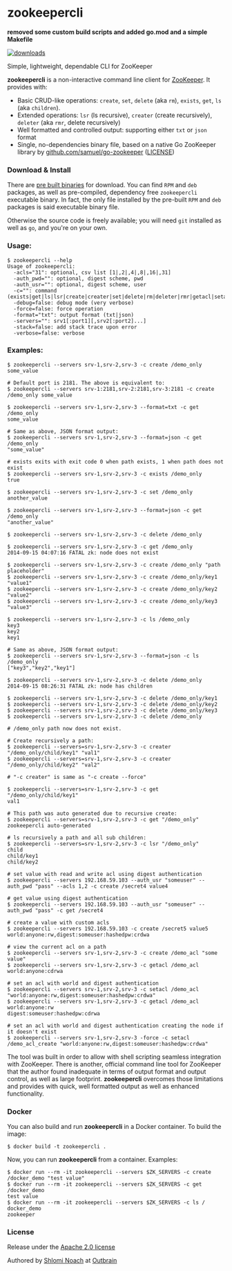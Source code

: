 # zookeepercli

**removed some custom build scripts and added go.mod and a simple Makefile**

[![downloads](https://img.shields.io/github/downloads/outbrain/zookeepercli/total.svg)](https://github.com/outbrain/zookeepercli/releases) 

Simple, lightweight, dependable CLI for ZooKeeper

**zookeepercli** is a non-interactive command line client for [ZooKeeper](http://zookeeper.apache.org/). It provides with:

 * Basic CRUD-like operations: `create`, `set`, `delete` (aka `rm`), `exists`, `get`, `ls` (aka `children`).
 * Extended operations: `lsr` (ls recursive), `creater` (create recursively), `deleter` (aka `rmr`, delete recursively)
 * Well formatted and controlled output: supporting either `txt` or `json` format
 * Single, no-dependencies binary file, based on a native Go ZooKeeper library 
   by [github.com/samuel/go-zookeeper](http://github.com/samuel/go-zookeeper) ([LICENSE](https://github.com/outbrain/zookeepercli/blob/master/go-zookeeper-LICENSE))

### Download & Install

There are [pre built binaries](https://github.com/outbrain/zookeepercli/releases) for download.
You can find `RPM` and `deb` packages, as well as pre-compiled, dependency free `zookeepercli` executable binary.
In fact, the only file installed by the pre-built `RPM` and `deb` packages is said executable binary file. 

Otherwise the source code is freely available; you will need `git` installed as well as `go`, and you're on your own.

  
### Usage:

    $ zookeepercli --help
    Usage of zookeepercli:
      -acls="31": optional, csv list [1|,2|,4|,8|,16|,31]
      -auth_pwd="": optional, digest scheme, pwd
      -auth_usr="": optional, digest scheme, user
      -c="": command (exists|get|ls|lsr|create|creater|set|delete|rm|deleter|rmr|getacl|setacl)
      -debug=false: debug mode (very verbose)
      -force=false: force operation
      -format="txt": output format (txt|json)
      -servers="": srv1[:port1][,srv2[:port2]...]
      -stack=false: add stack trace upon error
      -verbose=false: verbose
    

### Examples:
    
    
    $ zookeepercli --servers srv-1,srv-2,srv-3 -c create /demo_only some_value
    
    # Default port is 2181. The above is equivalent to:
    $ zookeepercli --servers srv-1:2181,srv-2:2181,srv-3:2181 -c create /demo_only some_value
    
    $ zookeepercli --servers srv-1,srv-2,srv-3 --format=txt -c get /demo_only
    some_value
    
    # Same as above, JSON format output:
    $ zookeepercli --servers srv-1,srv-2,srv-3 --format=json -c get /demo_only
    "some_value"
    
    # exists exits with exit code 0 when path exists, 1 when path does not exist 
    $ zookeepercli --servers srv-1,srv-2,srv-3 -c exists /demo_only
    true
    
    $ zookeepercli --servers srv-1,srv-2,srv-3 -c set /demo_only another_value
    
    $ zookeepercli --servers srv-1,srv-2,srv-3 --format=json -c get /demo_only
    "another_value"
    
    $ zookeepercli --servers srv-1,srv-2,srv-3 -c delete /demo_only
    
    $ zookeepercli --servers srv-1,srv-2,srv-3 -c get /demo_only
    2014-09-15 04:07:16 FATAL zk: node does not exist
    
    $ zookeepercli --servers srv-1,srv-2,srv-3 -c create /demo_only "path placeholder"
    $ zookeepercli --servers srv-1,srv-2,srv-3 -c create /demo_only/key1 "value1"
    $ zookeepercli --servers srv-1,srv-2,srv-3 -c create /demo_only/key2 "value2"
    $ zookeepercli --servers srv-1,srv-2,srv-3 -c create /demo_only/key3 "value3"
    
    $ zookeepercli --servers srv-1,srv-2,srv-3 -c ls /demo_only
    key3
    key2
    key1
    
    # Same as above, JSON format output:
    $ zookeepercli --servers srv-1,srv-2,srv-3 --format=json -c ls /demo_only
    ["key3","key2","key1"]
    
    $ zookeepercli --servers srv-1,srv-2,srv-3 -c delete /demo_only
    2014-09-15 08:26:31 FATAL zk: node has children
    
    $ zookeepercli --servers srv-1,srv-2,srv-3 -c delete /demo_only/key1
    $ zookeepercli --servers srv-1,srv-2,srv-3 -c delete /demo_only/key2
    $ zookeepercli --servers srv-1,srv-2,srv-3 -c delete /demo_only/key3
    $ zookeepercli --servers srv-1,srv-2,srv-3 -c delete /demo_only

    # /demo_only path now does not exist.
    
    # Create recursively a path:
    $ zookeepercli --servers=srv-1,srv-2,srv-3 -c creater "/demo_only/child/key1" "val1"
    $ zookeepercli --servers=srv-1,srv-2,srv-3 -c creater "/demo_only/child/key2" "val2"
    
    # "-c creater" is same as "-c create --force"

    $ zookeepercli --servers=srv-1,srv-2,srv-3 -c get "/demo_only/child/key1"
    val1

    # This path was auto generated due to recursive create:
    $ zookeepercli --servers=srv-1,srv-2,srv-3 -c get "/demo_only" 
    zookeepercli auto-generated
    
    # ls recursively a path and all sub children:
    $ zookeepercli --servers=srv-1,srv-2,srv-3 -c lsr "/demo_only" 
    child
    child/key1
    child/key2

    # set value with read and write acl using digest authentication
    $ zookeepercli --servers 192.168.59.103 --auth_usr "someuser" --auth_pwd "pass" --acls 1,2 -c create /secret4 value4
    
    # get value using digest authentication
    $ zookeepercli --servers 192.168.59.103 --auth_usr "someuser" --auth_pwd "pass" -c get /secret4

    # create a value with custom acls
    $ zookeepercli --servers 192.168.59.103 -c create /secret5 value5 world:anyone:rw,digest:someuser:hashedpw:crdwa

    # view the current acl on a path
    $ zookeepercli --servers srv-1,srv-2,srv-3 -c create /demo_acl "some value"
    $ zookeepercli --servers srv-1,srv-2,srv-3 -c getacl /demo_acl
    world:anyone:cdrwa

    # set an acl with world and digest authentication
    $ zookeepercli --servers srv-1,srv-2,srv-3 -c setacl /demo_acl "world:anyone:rw,digest:someuser:hashedpw:crdwa"
    $ zookeepercli --servers srv-1,srv-2,srv-3 -c getacl /demo_acl
    world:anyone:rw
    digest:someuser:hashedpw:cdrwa

    # set an acl with world and digest authentication creating the node if it doesn't exist
    $ zookeepercli --servers srv-1,srv-2,srv-3 -force -c setacl /demo_acl_create "world:anyone:rw,digest:someuser:hashedpw:crdwa"

The tool was built in order to allow with shell scripting seamless integration with ZooKeeper. 
There is another, official command line tool for ZooKeeper that the author found inadequate 
in terms of output format and output control, as well as large footprint. 
**zookeepercli** overcomes those limitations and provides with quick, well formatted output as well as
enhanced functionality. 

### Docker

You can also build and run **zookeepercli** in a Docker container. To build the image:

    $ docker build -t zookeepercli .

Now, you can run **zookeepercli** from a container. Examples:

    $ docker run --rm -it zookeepercli --servers $ZK_SERVERS -c create /docker_demo "test value"
    $ docker run --rm -it zookeepercli --servers $ZK_SERVERS -c get /docker_demo
    test value
    $ docker run --rm -it zookeepercli --servers $ZK_SERVERS -c ls /
    docker_demo
    zookeeper

### License

Release under the [Apache 2.0 license](https://github.com/outbrain/zookeepercli/blob/master/LICENSE)

Authored by [Shlomi Noach](https://github.com/shlomi-noach) at [Outbrain](https://github.com/outbrain)
 
 
 
 

 

